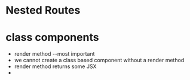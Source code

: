 # Nested Routes
# class components

- render method --most important
- we cannot create a class based component without a render method
- render method returns some JSX
- 